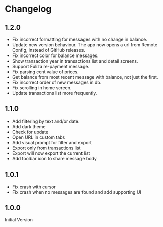 # Changelog

## 1.2.0

- Fix incorrect formatting for messages with no change in balance.
- Update new version behaviour. The app now opens a url from Remote Config, instead of GitHub releases.
- Fix incorrect color for balance messages.
- Show transaction year in transactions list and detail screens.
- Support Fuliza re-payment message.
- Fix parsing cent value of prices.
- Get balance from most recent message with balance, not just the first.
- Fix incorrect order of new messages in db.
- Fix scrolling in home screen.
- Update transactions list more frequently.

## 1.1.0

- Add filtering by text and/or date.
- Add dark theme
- Check for update
- Open URL in custom tabs
- Add visual prompt for filter and export
- Export only from transactions list
- Export will now export the current list
- Add toolbar icon to share message body

## 1.0.1

- Fix crash with cursor
- Fix crash when no messages are found and add supporting UI

## 1.0.0

Initial Version
